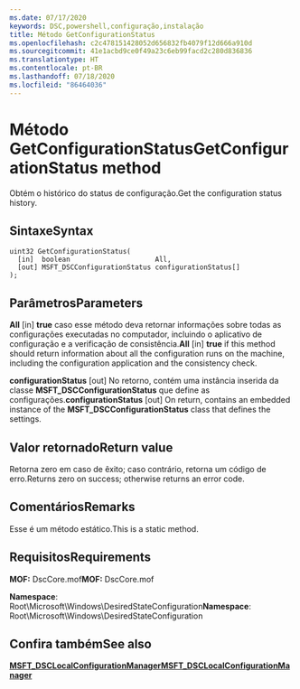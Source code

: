 ```yaml
---
ms.date: 07/17/2020
keywords: DSC,powershell,configuração,instalação
title: Método GetConfigurationStatus
ms.openlocfilehash: c2c478151428052d656832fb4079f12d666a910d
ms.sourcegitcommit: 41e1acbd9ce0f49a23c6eb99facd2c280d836836
ms.translationtype: HT
ms.contentlocale: pt-BR
ms.lasthandoff: 07/18/2020
ms.locfileid: "86464036"
---
```

# <a name="getconfigurationstatus-method"></a><span data-ttu-id="657b4-103">Método GetConfigurationStatus</span><span class="sxs-lookup"><span data-stu-id="657b4-103">GetConfigurationStatus method</span></span>

<span data-ttu-id="657b4-104">Obtém o histórico do status de configuração.</span><span class="sxs-lookup"><span data-stu-id="657b4-104">Get the configuration status history.</span></span>

## <a name="syntax"></a><span data-ttu-id="657b4-105">Sintaxe</span><span class="sxs-lookup"><span data-stu-id="657b4-105">Syntax</span></span>

```mof
uint32 GetConfigurationStatus(
  [in]  boolean                     All,
  [out] MSFT_DSCConfigurationStatus configurationStatus[]
);
```

## <a name="parameters"></a><span data-ttu-id="657b4-106">Parâmetros</span><span class="sxs-lookup"><span data-stu-id="657b4-106">Parameters</span></span>

<span data-ttu-id="657b4-107">**All** \[in\] **true** caso esse método deva retornar informações sobre todas as configurações executadas no computador, incluindo o aplicativo de configuração e a verificação de consistência.</span><span class="sxs-lookup"><span data-stu-id="657b4-107">**All** \[in\] **true** if this method should return information about all the configuration runs on the machine, including the configuration application and the consistency check.</span></span>

<span data-ttu-id="657b4-108">**configurationStatus** \[out\] No retorno, contém uma instância inserida da classe **MSFT_DSCConfigurationStatus** que define as configurações.</span><span class="sxs-lookup"><span data-stu-id="657b4-108">**configurationStatus** \[out\] On return, contains an embedded instance of the **MSFT_DSCConfigurationStatus** class that defines the settings.</span></span>

## <a name="return-value"></a><span data-ttu-id="657b4-109">Valor retornado</span><span class="sxs-lookup"><span data-stu-id="657b4-109">Return value</span></span>

<span data-ttu-id="657b4-110">Retorna zero em caso de êxito; caso contrário, retorna um código de erro.</span><span class="sxs-lookup"><span data-stu-id="657b4-110">Returns zero on success; otherwise returns an error code.</span></span>

## <a name="remarks"></a><span data-ttu-id="657b4-111">Comentários</span><span class="sxs-lookup"><span data-stu-id="657b4-111">Remarks</span></span>

<span data-ttu-id="657b4-112">Esse é um método estático.</span><span class="sxs-lookup"><span data-stu-id="657b4-112">This is a static method.</span></span>

## <a name="requirements"></a><span data-ttu-id="657b4-113">Requisitos</span><span class="sxs-lookup"><span data-stu-id="657b4-113">Requirements</span></span>

<span data-ttu-id="657b4-114">**MOF:** DscCore.mof</span><span class="sxs-lookup"><span data-stu-id="657b4-114">**MOF:** DscCore.mof</span></span>

<span data-ttu-id="657b4-115">**Namespace**: Root\Microsoft\Windows\DesiredStateConfiguration</span><span class="sxs-lookup"><span data-stu-id="657b4-115">**Namespace**: Root\Microsoft\Windows\DesiredStateConfiguration</span></span>

## <a name="see-also"></a><span data-ttu-id="657b4-116">Confira também</span><span class="sxs-lookup"><span data-stu-id="657b4-116">See also</span></span>

[<span data-ttu-id="657b4-117">**MSFT_DSCLocalConfigurationManager**</span><span class="sxs-lookup"><span data-stu-id="657b4-117">**MSFT_DSCLocalConfigurationManager**</span></span>](msft-dsclocalconfigurationmanager.md)
